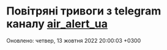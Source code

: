 # Повітряні тривоги з telegram каналу [air_alert_ua](https://t.me/air_alert_ua)

Оновлено:
четвер, 13 жовтня 2022 20:00:03 +0300
